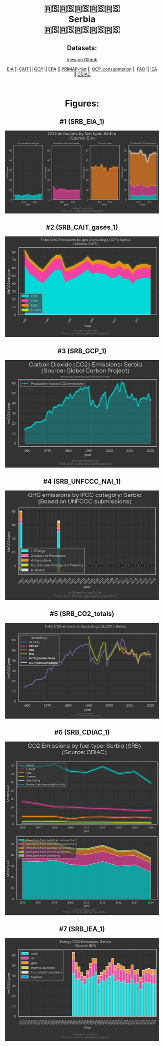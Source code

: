 
<center>
<h1 align="center">
🇷🇸🇷🇸🇷🇸🇷🇸🇷🇸
<br>
Serbia
<br>
🇷🇸🇷🇸🇷🇸🇷🇸🇷🇸
</h1>
<h2>Datasets:</h2>
<p><a href="https://github.com/dquintani/GreenhouseData/tree/master/country_data/SRB_Serbia/data">View on Github</a>
<br></p><p><a href="data/SRB_EIA.csv">EIA</a> || <a href="data/SRB_CAIT.csv">CAIT</a> || <a href="data/SRB_GCP.csv">GCP</a> || <a href="data/SRB_EPA.csv">EPA</a> || <a href="data/SRB_PRIMAP-hist.csv">PRIMAP-hist</a> || <a href="data/SRB_GCP_consupmption.csv">GCP_consupmption</a> || <a href="data/SRB_FAO.csv">FAO</a> || <a href="data/SRB_IEA.csv">IEA</a> || <a href="data/SRB_CDIAC.csv">CDIAC</a></p><p><br></p>
<h1>Figures:</h1><h2>#1 (SRB_EIA_1)</h2>
<p><img alt="" src="figures/SRB_EIA_1.png" /></p><h2>#2 (SRB_CAIT_gases_1)</h2>
<p><img alt="" src="figures/SRB_CAIT_gases_1.png" /></p><h2>#3 (SRB_GCP_1)</h2>
<p><img alt="" src="figures/SRB_GCP_1.png" /></p><h2>#4 (SRB_UNFCCC_NAI_1)</h2>
<p><img alt="" src="figures/SRB_UNFCCC_NAI_1.png" /></p><h2>#5 (SRB_CO2_totals)</h2>
<p><img alt="" src="figures/SRB_CO2_totals.png" /></p><h2>#6 (SRB_CDIAC_1)</h2>
<p><img alt="" src="figures/SRB_CDIAC_1.png" /></p><h2>#7 (SRB_IEA_1)</h2>
<p><img alt="" src="figures/SRB_IEA_1.png" /></p>